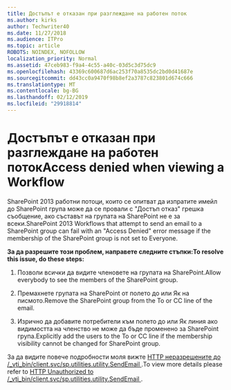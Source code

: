 ```yaml
---
title: Достъпът е отказан при разглеждане на работен поток
ms.author: kirks
author: Techwriter40
ms.date: 11/27/2018
ms.audience: ITPro
ms.topic: article
ROBOTS: NOINDEX, NOFOLLOW
localization_priority: Normal
ms.assetid: 47ceb983-f9a4-4c55-a40c-03d5c3d75dc9
ms.openlocfilehash: 43369c600687d6ac253f70a8535dc2bd0d41687e
ms.sourcegitcommit: dd43cc0a9470f98b8ef2a3787c823801d674c666
ms.translationtype: MT
ms.contentlocale: bg-BG
ms.lasthandoff: 02/12/2019
ms.locfileid: "29918814"
---
```

# <a name="access-denied-when-viewing-a-workflow"></a><span data-ttu-id="88121-102">Достъпът е отказан при разглеждане на работен поток</span><span class="sxs-lookup"><span data-stu-id="88121-102">Access denied when viewing a Workflow</span></span>

<span data-ttu-id="88121-103">SharePoint 2013 работни потоци, които се опитват да изпратите имейл до SharePoint група може да се провали с "Достъп отказ" грешка съобщение, ако съставът на групата на SharePoint не е за всеки.</span><span class="sxs-lookup"><span data-stu-id="88121-103">SharePoint 2013 Workflows that attempt to send an email to a SharePoint group can fail with an "Access Denied" error message if the membership of the SharePoint group is not set to Everyone.</span></span>
  
 <span data-ttu-id="88121-104">**За да разрешите този проблем, направете следните стъпки:**</span><span class="sxs-lookup"><span data-stu-id="88121-104">**To resolve this issue, do these steps:**</span></span>
  
 1. <span data-ttu-id="88121-105">Позволи всички да видите членовете на групата на SharePoint.</span><span class="sxs-lookup"><span data-stu-id="88121-105">Allow everybody to see the members of the SharePoint group.</span></span> 
  
 2. <span data-ttu-id="88121-106">Премахнете групата на SharePoint от полето до или Як на писмото.</span><span class="sxs-lookup"><span data-stu-id="88121-106">Remove the SharePoint group from the To or CC line of the email.</span></span> 
  
 3. <span data-ttu-id="88121-107">Изрично да добавите потребители към полето до или Як линия ако видимостта на членство не може да бъде променено за SharePoint група.</span><span class="sxs-lookup"><span data-stu-id="88121-107">Explicitly add the users to the To or CC line if the membership visibility cannot be changed for SharePoint group.</span></span> 
  
<span data-ttu-id="88121-108">За да видите повече подробности моля вижте [HTTP неразрешените до /_vti_bin/client.svc/sp.utilities.utility.SendEmail ](https://go.microsoft.com/fwlink/?linkid=2044694&amp;clcid=0x409).</span><span class="sxs-lookup"><span data-stu-id="88121-108">To view more details please refer to [HTTP Unauthorized to /_vti_bin/client.svc/sp.utilities.utility.SendEmail ](https://go.microsoft.com/fwlink/?linkid=2044694&amp;clcid=0x409).</span></span>
  

